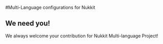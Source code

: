 #Multi-Language configurations for Nukkit

We need you!
-------------

We always welcome your contribution for Nukkit Multi-language Project!

